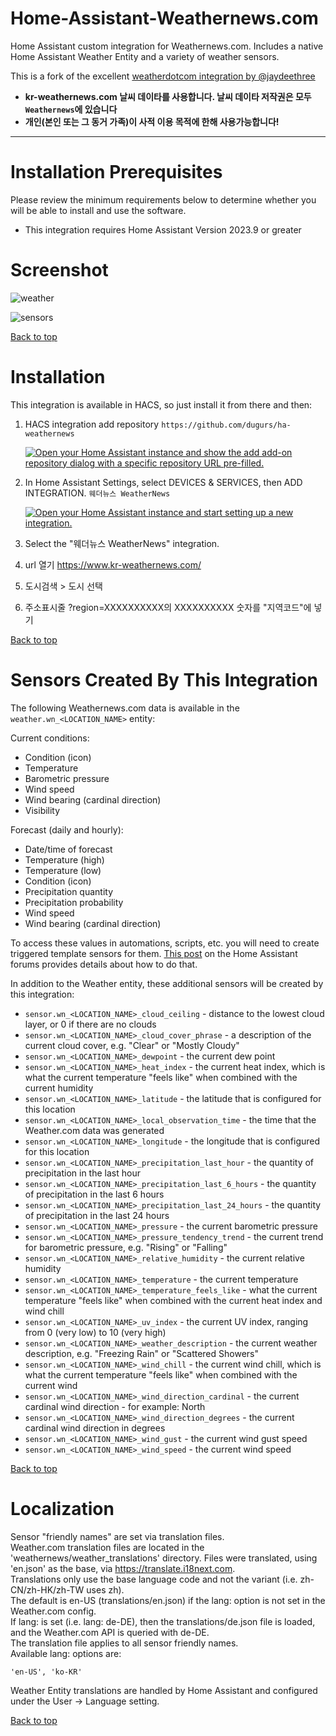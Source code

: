 # Home-Assistant-Weathernews.com
Home Assistant custom integration for Weathernews.com.
Includes a native Home Assistant Weather Entity and a variety of weather sensors.  

This is a fork of the excellent [weatherdotcom integration by @jaydeethree](https://github.com/jaydeethree/Home-Assistant-weatherdotcom)

* **kr-weathernews.com 날씨 데이타를 사용합니다. 날씨 데이타 저작권은 모두 `Weathernews`에 있습니다**
* **개인(본인 또는 그 동거 가족)이 사적 이용 목적에 한해 사용가능합니다!**

-------------------

# Installation Prerequisites
Please review the minimum requirements below to determine whether you will be able to
install and use the software.

- This integration requires Home Assistant Version 2023.9 or greater

# Screenshot

![weather](https://github.com/dugurs/ha-weathernews/assets/41262994/30621ead-c5a5-4307-8894-26dd5307407b)

![sensors](https://github.com/dugurs/ha-weathernews/assets/41262994/37a9aa51-ce74-4d7d-ac27-6eb261a9c96a)

[Back to top](#top)

# Installation

This integration is available in HACS, so just install it from there and then:

1. HACS integration add repository `https://github.com/dugurs/ha-weathernews`
   
   [![Open your Home Assistant instance and show the add add-on repository dialog with a specific repository URL pre-filled.](https://my.home-assistant.io/badges/supervisor_add_addon_repository.svg)](https://my.home-assistant.io/redirect/supervisor_add_addon_repository/?repository_url=https%3A%2F%2Fgithub.com%2Fdugurs%2Fha-weathernews)
   
2. In Home Assistant Settings, select DEVICES & SERVICES, then ADD INTEGRATION. `웨더뉴스 WeatherNews`
   
   [![Open your Home Assistant instance and start setting up a new integration.](https://my.home-assistant.io/badges/config_flow_start.svg)](https://my.home-assistant.io/redirect/config_flow_start/?domain=weathernews)
3. Select the "웨더뉴스 WeatherNews" integration.
4. url 열기 https://www.kr-weathernews.com/
5. 도시검색 > 도시 선택
6. 주소표시줄 ?region=XXXXXXXXXX의 XXXXXXXXXX 숫자를 "지역코드"에 넣기 

[Back to top](#top)

# Sensors Created By This Integration
The following Weathernews.com data is available in the `weather.wn_<LOCATION_NAME>` entity:

Current conditions:
- Condition (icon)
- Temperature
- Barometric pressure
- Wind speed
- Wind bearing (cardinal direction)
- Visibility

Forecast (daily and hourly):
- Date/time of forecast
- Temperature (high)
- Temperature (low)
- Condition (icon)
- Precipitation quantity
- Precipitation probability
- Wind speed
- Wind bearing (cardinal direction)

To access these values in automations, scripts, etc. you will need to create triggered template sensors for them. [This post](https://community.home-assistant.io/t/customising-the-bom-weather-and-lovelace-now-in-hacs/123549/1465) on the Home Assistant forums provides details about how to do that.

In addition to the Weather entity, these additional sensors will be created by this integration:

* `sensor.wn_<LOCATION_NAME>_cloud_ceiling` - distance to the lowest cloud layer, or 0 if there are no clouds
* `sensor.wn_<LOCATION_NAME>_cloud_cover_phrase` - a description of the current cloud cover, e.g. "Clear" or "Mostly Cloudy"
* `sensor.wn_<LOCATION_NAME>_dewpoint` - the current dew point
* `sensor.wn_<LOCATION_NAME>_heat_index` - the current heat index, which is what the current temperature "feels like" when combined with the current humidity
* `sensor.wn_<LOCATION_NAME>_latitude` - the latitude that is configured for this location
* `sensor.wn_<LOCATION_NAME>_local_observation_time` - the time that the Weather.com data was generated
* `sensor.wn_<LOCATION_NAME>_longitude` - the longitude that is configured for this location
* `sensor.wn_<LOCATION_NAME>_precipitation_last_hour` - the quantity of precipitation in the last hour
* `sensor.wn_<LOCATION_NAME>_precipitation_last_6_hours` - the quantity of precipitation in the last 6 hours
* `sensor.wn_<LOCATION_NAME>_precipitation_last_24_hours` - the quantity of precipitation in the last 24 hours
* `sensor.wn_<LOCATION_NAME>_pressure` - the current barometric pressure
* `sensor.wn_<LOCATION_NAME>_pressure_tendency_trend` - the current trend for barometric pressure, e.g. "Rising" or "Falling"
* `sensor.wn_<LOCATION_NAME>_relative_humidity` - the current relative humidity
* `sensor.wn_<LOCATION_NAME>_temperature` - the current temperature
* `sensor.wn_<LOCATION_NAME>_temperature_feels_like` - what the current temperature "feels like" when combined with the current heat index and wind chill
* `sensor.wn_<LOCATION_NAME>_uv_index` - the current UV index, ranging from 0 (very low) to 10 (very high)
* `sensor.wn_<LOCATION_NAME>_weather_description` - the current weather description, e.g. "Freezing Rain" or "Scattered Showers"
* `sensor.wn_<LOCATION_NAME>_wind_chill` - the current wind chill, which is what the current temperature "feels like" when combined with the current wind
* `sensor.wn_<LOCATION_NAME>_wind_direction_cardinal` - the current cardinal wind direction - for example: North
* `sensor.wn_<LOCATION_NAME>_wind_direction_degrees` - the current cardinal wind direction in degrees
* `sensor.wn_<LOCATION_NAME>_wind_gust` - the current wind gust speed
* `sensor.wn_<LOCATION_NAME>_wind_speed` - the current wind speed



[Back to top](#top)

# Localization

Sensor "friendly names" are set via translation files.  
Weather.com translation files are located in the 'weathernews/weather_translations' directory.
Files were translated, using 'en.json' as the base, via https://translate.i18next.com.  
Translations only use the base language code and not the variant (i.e. zh-CN/zh-HK/zh-TW uses zh).  
The default is en-US (translations/en.json) if the lang: option is not set in the Weather.com config.  
If lang: is set (i.e.  lang: de-DE), then the translations/de.json file is loaded, and the Weather.com API is queried with de-DE.    
The translation file applies to all sensor friendly names.    
Available lang: options are:  
```
'en-US', 'ko-KR'
```
Weather Entity translations are handled by Home Assistant and configured under the User -> Language setting.

[Back to top](#top)
